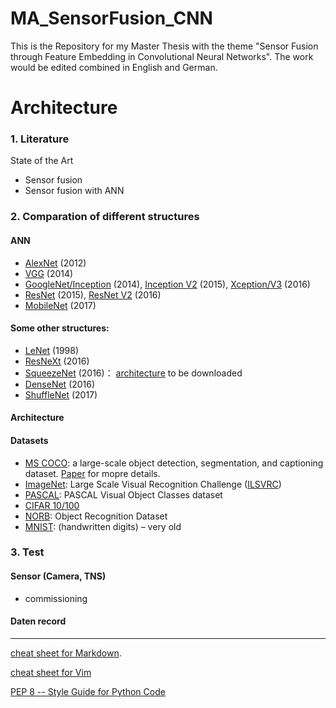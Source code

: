 # MA_SensorFusion_CNN
This is the Repository for my Master Thesis with the theme "Sensor Fusion through Feature Embedding in Convolutional Neural Networks". The work would be edited combined in English and German.

# Architecture
### 1. Literature

State of the Art
* Sensor fusion 
* Sensor fusion with ANN

### 2. Comparation of different structures

#### ANN
* [AlexNet](https://papers.nips.cc/paper/4824-imagenet-classification-with-deep-convolutional-neural-networks.pdf) (2012)
* [VGG](https://arxiv.org/pdf/1409.1556.pdf) (2014)
* [GoogleNet/Inception](https://arxiv.org/pdf/1409.4842v1.pdf) (2014),  [Inception V2](https://arxiv.org/pdf/1512.00567.pdf) (2015),  [Xception/V3](https://arxiv.org/pdf/1610.02357.pdf) (2016)
* [ResNet](https://arxiv.org/pdf/1512.03385.pdf) (2015), [ResNet V2](https://arxiv.org/pdf/1603.05027.pdf) (2016)
* [MobileNet](https://arxiv.org/pdf/1704.04861.pdf) (2017)

#### Some other structures:
* [LeNet](http://yann.lecun.com/exdb/publis/pdf/lecun-01a.pdf) (1998)
* [ResNeXt](https://arxiv.org/pdf/1611.05431.pdf) (2016)
* [SqueezeNet](https://arxiv.org/pdf/1602.07360.pdf) (2016)： [architecture](https://github.com/DeepScale/SqueezeNet) to be downloaded
* [DenseNet](https://arxiv.org/pdf/1608.06993.pdf) (2016)
* [ShuffleNet](https://arxiv.org/pdf/1707.01083.pdf) (2017)

#### Architecture
#### Datasets
* [MS COCO](http://cocodataset.org/#home): a large-scale object detection, segmentation, and captioning dataset. [Paper](https://arxiv.org/pdf/1405.0312.pdf) for mopre details.
* [ImageNet](http://www.image-net.org/): Large Scale Visual Recognition Challenge ([ILSVRC](http://www.image-net.org/challenges/LSVRC/))
* [PASCAL](http://host.robots.ox.ac.uk/pascal/VOC/): PASCAL Visual Object Classes dataset
* [CIFAR 10/100](https://www.cs.toronto.edu/~kriz/cifar.html)
* [NORB](https://cs.nyu.edu/~ylclab/data/norb-v1.0/): Object Recognition Dataset
* [MNIST](http://yann.lecun.com/exdb/mnist/): (handwritten digits) – very old

### 3. Test
#### Sensor (Camera, TNS) 
* commissioning

#### Daten record

-----
[cheat sheet for Markdown](https://github.com/adam-p/markdown-here/wiki/Markdown-Cheatsheet).

[cheat sheet for Vim](https://vim.rtorr.com/)

[PEP 8 -- Style Guide for Python Code](https://www.python.org/dev/peps/pep-0008/#introduction)
